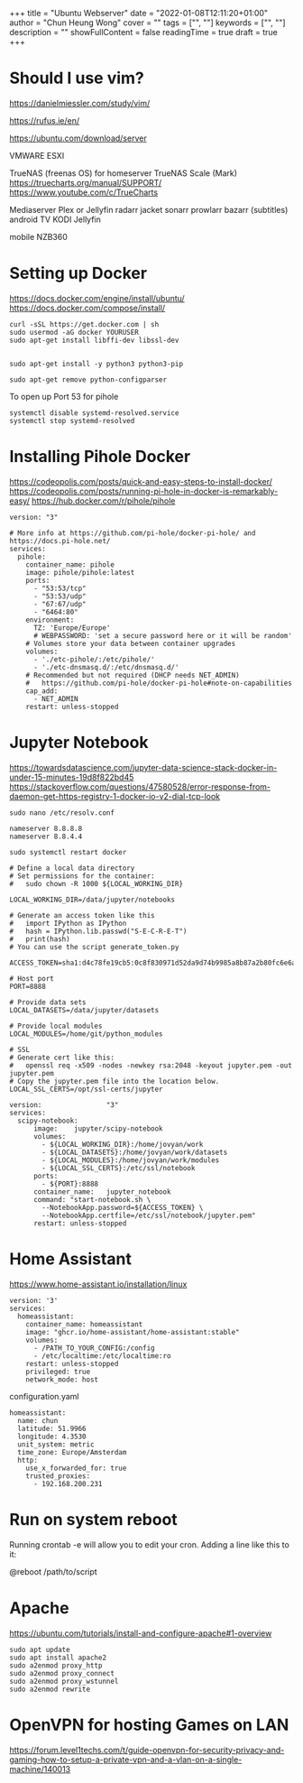 +++ 
title = "Ubuntu Webserver" 
date = "2022-01-08T12:11:20+01:00" 
author = "Chun Heung Wong"
cover = "" 
tags = ["", ""] 
keywords = ["", ""] 
description = "" 
showFullContent = false
readingTime = true 
draft = true
+++

# Should I use vim?
https://danielmiessler.com/study/vim/



https://rufus.ie/en/

https://ubuntu.com/download/server

VMWARE ESXI

TrueNAS (freenas  OS) for homeserver
TrueNAS Scale (Mark)
https://truecharts.org/manual/SUPPORT/
https://www.youtube.com/c/TrueCharts

Mediaserver
Plex or Jellyfin
radarr
jacket
sonarr
prowlarr
bazarr (subtitles)
android TV
    KODI
    Jellyfin

mobile NZB360

# Setting up Docker
https://docs.docker.com/engine/install/ubuntu/
https://docs.docker.com/compose/install/

```
curl -sSL https://get.docker.com | sh
sudo usermod -aG docker YOURUSER
sudo apt-get install libffi-dev libssl-dev


sudo apt-get install -y python3 python3-pip

sudo apt-get remove python-configparser
```
To open up Port 53 for pihole
```
systemctl disable systemd-resolved.service
systemctl stop systemd-resolved
```

# Installing Pihole Docker
https://codeopolis.com/posts/quick-and-easy-steps-to-install-docker/
https://codeopolis.com/posts/running-pi-hole-in-docker-is-remarkably-easy/
https://hub.docker.com/r/pihole/pihole

```
version: "3"

# More info at https://github.com/pi-hole/docker-pi-hole/ and https://docs.pi-hole.net/
services:
  pihole:
    container_name: pihole
    image: pihole/pihole:latest
    ports:
      - "53:53/tcp"
      - "53:53/udp"
      - "67:67/udp"
      - "6464:80"
    environment:
      TZ: 'Europe/Europe'
      # WEBPASSWORD: 'set a secure password here or it will be random'
    # Volumes store your data between container upgrades
    volumes:
      - './etc-pihole/:/etc/pihole/'
      - './etc-dnsmasq.d/:/etc/dnsmasq.d/'
    # Recommended but not required (DHCP needs NET_ADMIN)
    #   https://github.com/pi-hole/docker-pi-hole#note-on-capabilities
    cap_add:
      - NET_ADMIN
    restart: unless-stopped
```

# Jupyter Notebook

https://towardsdatascience.com/jupyter-data-science-stack-docker-in-under-15-minutes-19d8f822bd45
https://stackoverflow.com/questions/47580528/error-response-from-daemon-get-https-registry-1-docker-io-v2-dial-tcp-look


```
sudo nano /etc/resolv.conf
```
```
nameserver 8.8.8.8
nameserver 8.8.4.4
```
`sudo systemctl restart docker`

```
# Define a local data directory
# Set permissions for the container:
#   sudo chown -R 1000 ${LOCAL_WORKING_DIR}

LOCAL_WORKING_DIR=/data/jupyter/notebooks

# Generate an access token like this
#   import IPython as IPython
#   hash = IPython.lib.passwd("S-E-C-R-E-T")
#   print(hash)
# You can use the script generate_token.py

ACCESS_TOKEN=sha1:d4c78fe19cb5:0c8f830971d52da9d74b9985a8b87a2b80fc6e6a

# Host port
PORT=8888

# Provide data sets
LOCAL_DATASETS=/data/jupyter/datasets

# Provide local modules
LOCAL_MODULES=/home/git/python_modules

# SSL
# Generate cert like this:
#   openssl req -x509 -nodes -newkey rsa:2048 -keyout jupyter.pem -out jupyter.pem
# Copy the jupyter.pem file into the location below.
LOCAL_SSL_CERTS=/opt/ssl-certs/jupyter
```


```
version:                "3"
services:
  scipy-notebook:
      image:    jupyter/scipy-notebook
      volumes:
        - ${LOCAL_WORKING_DIR}:/home/jovyan/work
        - ${LOCAL_DATASETS}:/home/jovyan/work/datasets
        - ${LOCAL_MODULES}:/home/jovyan/work/modules
        - ${LOCAL_SSL_CERTS}:/etc/ssl/notebook
      ports:
        - ${PORT}:8888
      container_name:   jupyter_notebook
      command: "start-notebook.sh \
        --NotebookApp.password=${ACCESS_TOKEN} \
        --NotebookApp.certfile=/etc/ssl/notebook/jupyter.pem"
      restart: unless-stopped
```


# Home Assistant
https://www.home-assistant.io/installation/linux

```
version: '3'
services:
  homeassistant:
    container_name: homeassistant
    image: "ghcr.io/home-assistant/home-assistant:stable"
    volumes:
      - /PATH_TO_YOUR_CONFIG:/config
      - /etc/localtime:/etc/localtime:ro
    restart: unless-stopped
    privileged: true
    network_mode: host
```

configuration.yaml

```
homeassistant:
  name: chun
  latitude: 51.9966
  longitude: 4.3530
  unit_system: metric
  time_zone: Europe/Amsterdam
  http:
    use_x_forwarded_for: true
    trusted_proxies:
      - 192.168.200.231
```

# Run on system reboot

Running crontab -e will allow you to edit your cron.
Adding a line like this to it:

@reboot /path/to/script



# Apache 

https://ubuntu.com/tutorials/install-and-configure-apache#1-overview

```
sudo apt update
sudo apt install apache2
sudo a2enmod proxy_http
sudo a2enmod proxy_connect
sudo a2enmod proxy_wstunnel
sudo a2enmod rewrite
```


# OpenVPN for hosting Games on LAN

https://forum.level1techs.com/t/guide-openvpn-for-security-privacy-and-gaming-how-to-setup-a-private-vpn-and-a-vlan-on-a-single-machine/140013
